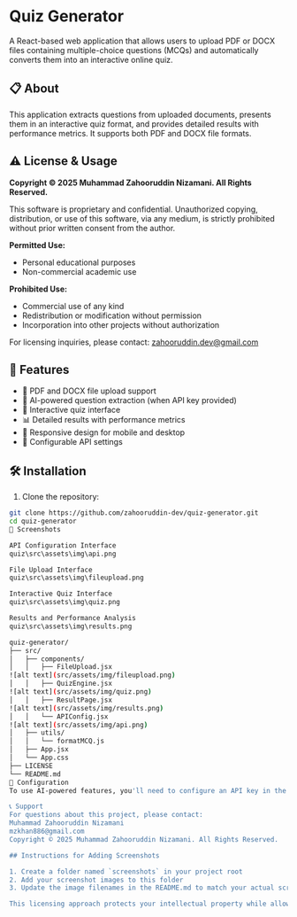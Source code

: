 # Quiz Generator

A React-based web application that allows users to upload PDF or DOCX files containing multiple-choice questions (MCQs) and automatically converts them into an interactive online quiz.

## 📋 About

This application extracts questions from uploaded documents, presents them in an interactive quiz format, and provides detailed results with performance metrics. It supports both PDF and DOCX file formats.

## ⚠️ License & Usage

**Copyright © 2025 Muhammad Zahooruddin Nizamani. All Rights Reserved.**

This software is proprietary and confidential. Unauthorized copying, distribution, or use of this software, via any medium, is strictly prohibited without prior written consent from the author.

**Permitted Use:**
- Personal educational purposes
- Non-commercial academic use

**Prohibited Use:**
- Commercial use of any kind
- Redistribution or modification without permission
- Incorporation into other projects without authorization

For licensing inquiries, please contact: zahooruddin.dev@gmail.com

## 🚀 Features

- 📄 PDF and DOCX file upload support
- 🧠 AI-powered question extraction (when API key provided)
- 📝 Interactive quiz interface
- 📊 Detailed results with performance metrics
- 🎨 Responsive design for mobile and desktop
- 🔧 Configurable API settings

## 🛠️ Installation

1. Clone the repository:
```bash
git clone https://github.com/zahooruddin-dev/quiz-generator.git
cd quiz-generator
📸 Screenshots

API Configuration Interface
quiz\src\assets\img\api.png

File Upload Interface
quiz\src\assets\img\fileupload.png

Interactive Quiz Interface
quiz\src\assets\img\quiz.png

Results and Performance Analysis
quiz\src\assets\img\results.png

quiz-generator/
├── src/
│   ├── components/
│   │   ├── FileUpload.jsx
![alt text](src/assets/img/fileupload.png)
│   │   ├── QuizEngine.jsx
![alt text](src/assets/img/quiz.png)
│   │   ├── ResultPage.jsx
![alt text](src/assets/img/results.png)
│   │   └── APIConfig.jsx
![alt text](src/assets/img/api.png)
│   ├── utils/
│   │   └── formatMCQ.js
│   ├── App.jsx
│   └── App.css
├── LICENSE
└── README.md
🔧 Configuration
To use AI-powered features, you'll need to configure an API key in the settings panel. This is optional but enhances the question extraction capabilities.

📞 Support
For questions about this project, please contact:
Muhammad Zahooruddin Nizamani
mzkhan886@gmail.com
Copyright © 2025 Muhammad Zahooruddin Nizamani. All Rights Reserved.

## Instructions for Adding Screenshots

1. Create a folder named `screenshots` in your project root
2. Add your screenshot images to this folder
3. Update the image filenames in the README.md to match your actual screenshot files

This licensing approach protects your intellectual property while allowing for educational use. The README provides clear information about the project while emphasizing your copyright ownership.